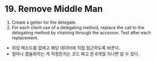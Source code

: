 # 19. Remove Middle Man

1. Create a getter for the delegate.
2. For each client use of a delegating method, replace the call to the delegating method by chaining through the accessor. Test after each replacement.

- 위임 메소드를 없애고 해당 데이터에 직접 접근하도록 바꾼다.
- 얼마나 캡슐화하는 게 적정한지는 코드 짜고 한 6개월 지나면 알 수 있다. 